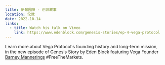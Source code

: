 ```yaml
---
title: 伊甸园块 - 创世故事
location: 伦敦
date: 2022-10-14
links:
  - title: Watch his talk on Vimeo
    link: https://www.edenblock.com/genesis-stories/ep-4-vega-protocol
---
```


Learn more about Vega Protocol's founding history and long-term mission, in the new episode of Genesis Story by Eden Block featuring Vega Founder <a href="https://twitter.com/barnabee" target="_blank">Barney Mannerings</a> #FreeTheMarkets.

